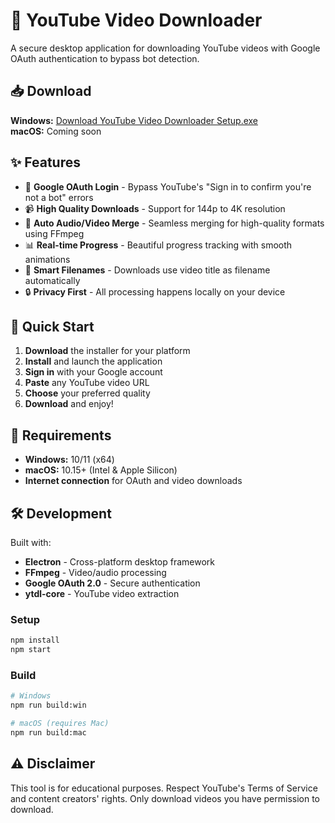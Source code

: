 # 🎥 YouTube Video Downloader

A secure desktop application for downloading YouTube videos with Google OAuth authentication to bypass bot detection.

## 📥 Download

**Windows:** [Download YouTube Video Downloader Setup.exe](https://github.com/sairithik9849/YouTube-Video-Downloader/releases)  
**macOS:** Coming soon

## ✨ Features

- 🔐 **Google OAuth Login** - Bypass YouTube's "Sign in to confirm you're not a bot" errors
- 📹 **High Quality Downloads** - Support for 144p to 4K resolution  
- 🎵 **Auto Audio/Video Merge** - Seamless merging for high-quality formats using FFmpeg
- 📊 **Real-time Progress** - Beautiful progress tracking with smooth animations
- 🎯 **Smart Filenames** - Downloads use video title as filename automatically
- 🔒 **Privacy First** - All processing happens locally on your device

## 🚀 Quick Start

1. **Download** the installer for your platform
2. **Install** and launch the application
3. **Sign in** with your Google account
4. **Paste** any YouTube video URL
5. **Choose** your preferred quality
6. **Download** and enjoy!

## 🔧 Requirements

- **Windows:** 10/11 (x64)
- **macOS:** 10.15+ (Intel & Apple Silicon)
- **Internet connection** for OAuth and video downloads

## 🛠️ Development

Built with:
- **Electron** - Cross-platform desktop framework
- **FFmpeg** - Video/audio processing
- **Google OAuth 2.0** - Secure authentication
- **ytdl-core** - YouTube video extraction

### Setup
```bash
npm install
npm start
```

### Build
```bash
# Windows
npm run build:win

# macOS (requires Mac)
npm run build:mac
```

## ⚠️ Disclaimer

This tool is for educational purposes. Respect YouTube's Terms of Service and content creators' rights. Only download videos you have permission to download.
